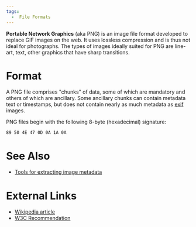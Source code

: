 ```yaml
---
tags:
  -  File Formats
---
```

**Portable Network Graphics** (aka PNG) is an image file format
developed to replace GIF images on the web. It uses lossless compression
and is thus not ideal for photographs. The types of images ideally
suited for PNG are line-art, text, other graphics that have sharp
transitions.

# Format

A PNG file comprises "chunks" of data, some of which are mandatory and
others of which are ancillary. Some ancillary chunks can contain
metadata text or timestamps, but does not contain nearly as much
metadata as [exif](exif.md) images.

PNG files begin with the following 8-byte (hexadecimal) signature:

    89 50 4E 47 0D 0A 1A 0A

# See Also

- [Tools for extracting image metadata](:tools:document_metadata_extraction#images.md)

# External Links

- [Wikipedia
  article](http://en.wikipedia.org/wiki/Portable_Network_Graphics)
- [W3C Recommendation](http://www.w3.org/TR/2003/REC-PNG-20031110/)

